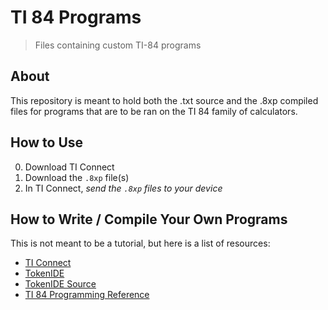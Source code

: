 # TI 84 Programs
> Files containing custom TI-84 programs

## About
This repository is meant to hold both the .txt source and the .8xp compiled files for programs that are to be ran on the TI 84 family of calculators.

## How to Use
0. Download TI Connect
1. Download the `.8xp` file(s)
2. In TI Connect, *send the `.8xp` files to your device*

## How to Write / Compile Your Own Programs
This is not meant to be a tutorial, but here is a list of resources:
* [TI Connect](https://education.ti.com/en/products/computer-software/ti-connect-sw)
* [TokenIDE](https://www.cemetech.net/downloads/files/515/x515)
* [TokenIDE Source](https://github.com/NicholasSynovic/TokenIDE)
* [TI 84 Programming Reference](https://education.ti.com/html/webhelp/EG_TI84PlusCE/EN/Subsystems/e-guide_ref84plus_en/content/m_splashpage/ti-refguide_84plusce.HTML)
